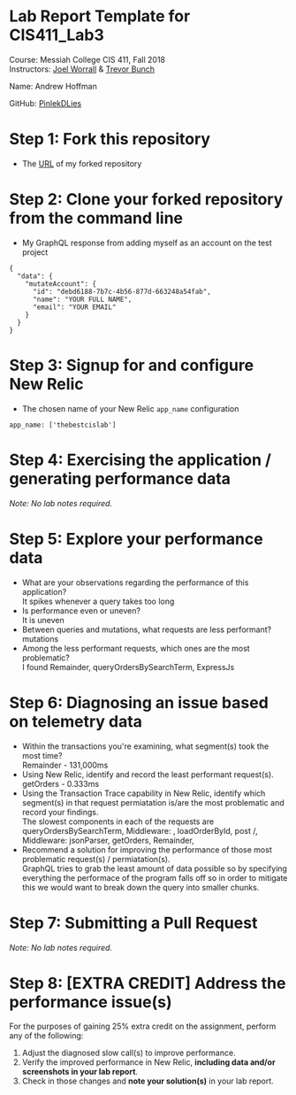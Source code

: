 # Lab Report Template for CIS411_Lab3
Course: Messiah College CIS 411, Fall 2018<br/>
Instructors: [Joel Worrall](https://github.com/tangollama) & [Trevor Bunch](https://github.com/trevordbunch)<br/>

Name: Andrew Hoffman<br/>

GitHub: [PinlekDLies](https://github.com/PinlekDLies)<br/>

# Step 1: Fork this repository
- The [URL](https://github.com/PinlekDLies/cis411_lab3) of my forked repository

# Step 2: Clone your forked repository from the command line
- My GraphQL response from adding myself as an account on the test project
```
{
  "data": {
    "mutateAccount": {
      "id": "debd6188-7b7c-4b56-877d-663248a54fab",
      "name": "YOUR FULL NAME",
      "email": "YOUR EMAIL"
    }
  }
}
```

# Step 3: Signup for and configure New Relic
- The chosen name of your New Relic ```app_name``` configuration
```
app_name: ['thebestcislab']
```

# Step 4: Exercising the application / generating performance data

_Note: No lab notes required._

# Step 5: Explore your performance data
* What are your observations regarding the performance of this application?<br/>
  It spikes whenever a query takes too long
* Is performance even or uneven?<br/> 
  It is uneven
* Between queries and mutations, what requests are less performant?<br/> 
  mutations
* Among the less performant requests, which ones are the most problematic?<br/>
  I found Remainder, queryOrdersBySearchTerm, ExpressJs
  
# Step 6: Diagnosing an issue based on telemetry data
* Within the transactions you're examining, what segment(s) took the most time?<br/>
  Remainder - 131,000ms
* Using New Relic, identify and record the least performant request(s).<br/>
  getOrders - 0.333ms
* Using the Transaction Trace capability in New Relic, identify which segment(s) in that request permiatation is/are the most problematic and record your findings.<br/>
  The slowest components in each of the requests are queryOrdersBySearchTerm, Middleware: <anonymous>, loadOrderById, post /, 	  Middleware: jsonParser, getOrders, Remainder, 
* Recommend a solution for improving the performance of those most problematic request(s) / permiatation(s).<br/>
  GraphQL tries to grab the least amount of data possible so by specifying everything the performace of the program falls off so in order to mitigate this we would want to break down the query into smaller chunks. 
  
# Step 7: Submitting a Pull Request
_Note: No lab notes required._

# Step 8: [EXTRA CREDIT] Address the performance issue(s)
For the purposes of gaining 25% extra credit on the assignment, perform any of the following:
1. Adjust the diagnosed slow call(s) to improve performance. 
2. Verify the improved performance in New Relic, **including data and/or screenshots in your lab report**.
2. Check in those changes and **note your solution(s)** in your lab report.
